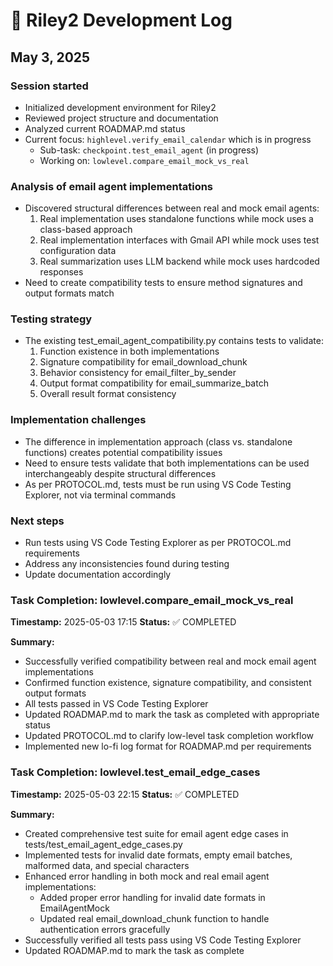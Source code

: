 # 📝 Riley2 Development Log

<!-- This file tracks development activities and progress over time -->

## May 3, 2025

### Session started
- Initialized development environment for Riley2
- Reviewed project structure and documentation
- Analyzed current ROADMAP.md status
- Current focus: `highlevel.verify_email_calendar` which is in progress
  - Sub-task: `checkpoint.test_email_agent` (in progress)
  - Working on: `lowlevel.compare_email_mock_vs_real`

### Analysis of email agent implementations
- Discovered structural differences between real and mock email agents:
  1. Real implementation uses standalone functions while mock uses a class-based approach
  2. Real implementation interfaces with Gmail API while mock uses test configuration data
  3. Real summarization uses LLM backend while mock uses hardcoded responses
- Need to create compatibility tests to ensure method signatures and output formats match

### Testing strategy
- The existing test_email_agent_compatibility.py contains tests to validate:
  1. Function existence in both implementations
  2. Signature compatibility for email_download_chunk
  3. Behavior consistency for email_filter_by_sender
  4. Output format compatibility for email_summarize_batch
  5. Overall result format consistency

### Implementation challenges
- The difference in implementation approach (class vs. standalone functions) creates potential compatibility issues
- Need to ensure tests validate that both implementations can be used interchangeably despite structural differences
- As per PROTOCOL.md, tests must be run using VS Code Testing Explorer, not via terminal commands

### Next steps
- Run tests using VS Code Testing Explorer as per PROTOCOL.md requirements
- Address any inconsistencies found during testing
- Update documentation accordingly

### Task Completion: lowlevel.compare_email_mock_vs_real
**Timestamp:** 2025-05-03 17:15
**Status:** ✅ COMPLETED

**Summary:**
- Successfully verified compatibility between real and mock email agent implementations
- Confirmed function existence, signature compatibility, and consistent output formats
- All tests passed in VS Code Testing Explorer
- Updated ROADMAP.md to mark the task as completed with appropriate status
- Updated PROTOCOL.md to clarify low-level task completion workflow
- Implemented new lo-fi log format for ROADMAP.md per requirements

### Task Completion: lowlevel.test_email_edge_cases
**Timestamp:** 2025-05-03 22:15
**Status:** ✅ COMPLETED

**Summary:**
- Created comprehensive test suite for email agent edge cases in tests/test_email_agent_edge_cases.py
- Implemented tests for invalid date formats, empty email batches, malformed data, and special characters
- Enhanced error handling in both mock and real email agent implementations:
  - Added proper error handling for invalid date formats in EmailAgentMock
  - Updated real email_download_chunk function to handle authentication errors gracefully
- Successfully verified all tests pass using VS Code Testing Explorer
- Updated ROADMAP.md to mark the task as complete

